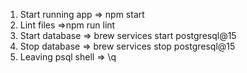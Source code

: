 1. Start running app => npm start
2. Lint files =>npm run lint
3. Start database => brew services start postgresql@15
4. Stop database => brew services stop postgresql@15
5. Leaving psql shell => \q